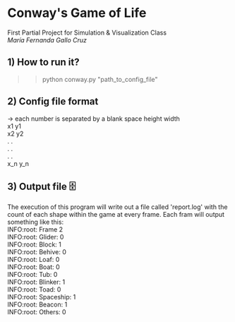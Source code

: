 # Conway's Game of Life
First Partial Project for Simulation & Visualization Class  
_María Fernanda Gallo Cruz_
## 1) How to run it?
>> python conway.py "path_to_config_file"

## 2) Config file format
-> each number is separated by a blank space
    height width  
    x1   y1  
    x2   y2  
    .    .  
    .    .  
    .    .  
    x_n  y_n  
    
## 3) Output file :file_cabinet:
The execution of this program will write out a file called 'report.log' with the count of each shape within the game at every frame.
Each fram will output something like this:  
INFO:root:  Frame 2  
INFO:root:	Glider: 0  
INFO:root:	Block: 1  
INFO:root:	Behive: 0  
INFO:root:	Loaf: 0  
INFO:root:	Boat: 0  
INFO:root:	Tub: 0  
INFO:root:	Blinker: 1  
INFO:root:	Toad: 0  
INFO:root:	Spaceship: 1  
INFO:root:	Beacon: 1  
INFO:root:	Others: 0  
